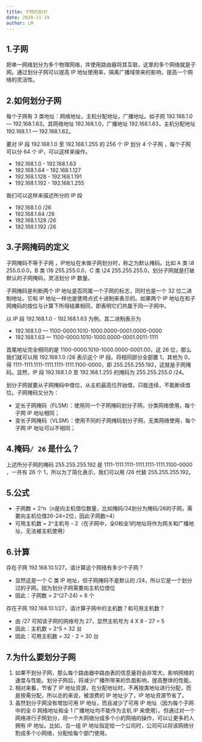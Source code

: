 ```yaml
---
title: 子网的划分
date: 2020-11-19
author: LM
---
```


## 1.子网

把单一网络划分为多个物理网络，并使用路由器将其互联，这里的多个网络就是子网。通过划分子网可以提高 IP 地址使用率，隔离广播域带来的影响，提高一个网络的灵活性。

## 2.如何划分子网

每个子网有 3 类地址：网络地址，主机分配地址，广播地址。如子网 192.168.1.0 — 192.168.1.63。其网络地址 192.168.1.0，广播地址 192.168.1.63，主机分配地址 192.168.1.1 — 192.168.1.62。

要对 IP 段 192.168.1.0 至 192.168.1.255 的 256 个 IP 划分 4 个子网 ，每个子网可以分 64 个 IP，可以这样来操作。

- 192.168.1.0 - 192.168.1.63
- 192.168.1.64 - 192.168.1.127
- 192.168.1.128 - 192.168.1.191
- 192.168.1.192 - 192.168.1.255

我们可以这样来描述所分的 IP 段

- 192.168.1.0 /26
- 192.168.1.64 /26
- 192.168.1.128 /26
- 192.168.1.192 /26

## 3.子网掩码的定义

子网掩码不等于子网 ，IP地址在未做子网划分时，称之为默认掩码。比如 A 类 \8 255.0.0.0，B 类 \16 255.255.0.0，C 类 \24 255.255.255.0，划分子网就是打破默认的子网掩码，灵活划分 IP 数量。

子网掩码是判断两个 IP 地址是否同属一个子网的标志，同时也是一个 32 位二进制地址，它和 IP 地址一样也是使用点式十进制来表示的。如果两个 IP 地址在和子网掩码的按位与计算下所得结果相同，即表明它们共属于同一子网中。

以 IP 段 192.168.1.0 - 192.168.1.63 为例，其二进制表示为

- 192.168.1.0 — 1100-0000.1010-1000.0000-0001.0000-0000
- 192.168.1.63 — 1100-0000.1010-1000.0000-0001.0011-1111

首尾地址完全相同的是 1100-0000.1010-1000.0000-0001.00，这 26 位，那么我们就可以用 192.168.1.0 /26 表示这个 IP 段。将相同部分全部置 1，其他为 0，得 1111-1111.1111-1111.1111-1111.1100-0000，即 255.255.255.192，这就是子网掩码。显然，IP 段 192.168.1.0 至 192.168.1.255 的掩码为 255.255.255.0 /24。

划分子网就要从子网掩码中借位，从主机最高位开始借，只能连续，不能断续借位。子网掩码又分为：

- 定长子网掩码（FLSM）：使用同一个子网掩码划分子网，分类网络使用，每个子网 IP 地址相同；
- 变长子网掩码（VLSM）：使用不同的子网掩码划分子网，无类网络使用，每个子网 IP 地址可以不相同；

## 4.掩码`/ 26` 是什么？

上述所分子网的掩码 255.255.255.192 是 1111-1111.1111-1111.1111-1111.1100-0000 ，一共有 26 个 1，所以为了简化表示，我们可以用 /26 代替 255.255.255.192。

## 5.公式

- 子网数 = 2^n（n是向主机借位数量，比如掩码/24划分为掩码/26的子网，需要向主机位借26-24=2位，因此子网数=4）
- 可用主机数 = 2^主机号 - 2（在子网中，全0和全1的地址将作为网关和广播地址，无法被主机使用）

## 6.计算

存在子网 192.168.10.1/27，请计算这个网络有多少个子网？

- 显然这是一个 C 类 IP 地址，但子网掩码不是默认的 /24，所以它是一个划分过的子网。因为划分子网需要向主机位借位
- 因此：子网数 = 2^(27-24) = 8 个

存在子网 192.168.10.1/27，请计算子网中的主机数？和可用主机数？

- 由 /27 可知该子网的网络号为 27，显然主机号为 4 X 8 - 27 = 5
- 因此：主机数 = 2^5 = 32 台
- 因此：可用主机数 = 32 - 2 = 30 台

## 7.为什么要划分子网

1. 如果不划分子网，那么每个路由器中路由表的信息量将会非常大，影响网络的速度与性能。划分子网后，将减少广播所带来的负面影响，提高整体的性能。
2. 相对来看，节省了 IP 地址资源，在分配地址时，不再按类地址进行分配，而是按需分配，所以总的来说，被浪费的 IP 地址少了，IP 地址资源节省了。
3. 虽然划分子网没有增加可用 IP 地址，而且减少了可用 IP 地址（因为每个子网中的全 0 网络地址和全 1 广播地址均不能作为主机 IP 来使用）。但通过对一个网络进行子网划分，将一个大网络分成多个小的网络的操作，可以让更多的人拥有 IP 地址。比如，当一组 IP 地址指定给一个公司时，公司可以将该网络分割成多个小网络，分配给每个部门使用。